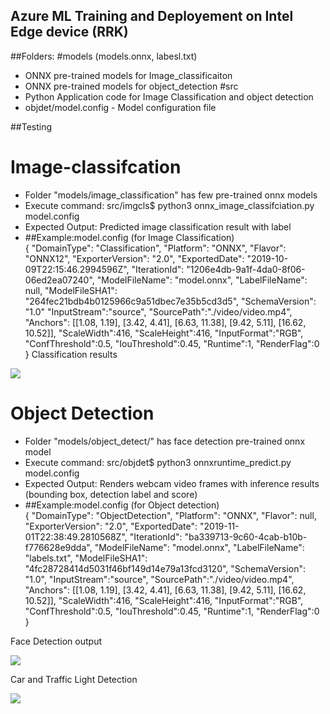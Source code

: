 ## Azure ML Training and Deployement on Intel Edge device (RRK)



##Folders:
 #models (models.onnx, labesl.txt)
   - ONNX pre-trained models for Image_classificaiton
   - ONNX pre-trained models for object_detection
 #src
   - Python Application code for Image Classification and object detection
   - objdet/model.config - Model configuration file

##Testing
 # Image-classifcation
   - Folder "models/image_classification" has few pre-trained onnx models
   - Execute command: src/imgcls$ python3 onnx_image_classifciation.py  model.config
   - Expected Output: Predicted image classification result with label 
   -
     ##Example:model.config (for Image Classification)  
  {
  "DomainType": "Classification",
  "Platform": "ONNX",
  "Flavor": "ONNX12",
  "ExporterVersion": "2.0",
  "ExportedDate": "2019-10-09T22:15:46.2994596Z",
  "IterationId": "1206e4db-9a1f-4da0-8f06-06ed2ea07240",
  "ModelFileName": "model.onnx",
  "LabelFileName": null,
  "ModelFileSHA1": "264fec21bdb4b0125966c9a51dbec7e35b5cd3d5",
  "SchemaVersion": "1.0"
  "InputStream":"source",
  "SourcePath":"./video/video.mp4",
  "Anchors": [[1.08, 1.19], [3.42, 4.41],  [6.63, 11.38],  [9.42, 5.11],  [16.62, 10.52]],
  "ScaleWidth":416,
  "ScaleHeight":416,
  "InputFormat":"RGB",
  "ConfThreshold":0.5,
  "IouThreshold":0.45,
  "Runtime":1,
  "RenderFlag":0
}
   Classification results  

   ![](/output/cat.png) 

 # Object Detection
   - Folder "models/object_detect/" has face detection pre-trained onnx model
   - Execute command: src/objdet$ python3 onnxruntime_predict.py model.config
   - Expected Output: Renders webcam video frames with inference results (bounding box, detection label and score)
   -
     ##Example:model.config (for Object detection)  
  {
    "DomainType": "ObjectDetection",
    "Platform": "ONNX",
    "Flavor": null,
    "ExporterVersion": "2.0",
    "ExportedDate": "2019-11-01T22:38:49.2810568Z",
    "IterationId": "ba339713-9c60-4cab-b10b-f776628e9dda",
    "ModelFileName": "model.onnx",
    "LabelFileName": "labels.txt",
    "ModelFileSHA1": "4fc28728414d5031f46bf149d14e79a13fcd3120",
    "SchemaVersion": "1.0",
    "InputStream":"source",
    "SourcePath":"./video/video.mp4",
    "Anchors": [[1.08, 1.19], [3.42, 4.41],  [6.63, 11.38],  [9.42, 5.11],  [16.62, 10.52]],
    "ScaleWidth":416,
    "ScaleHeight":416,
    "InputFormat":"RGB",
    "ConfThreshold":0.5,
    "IouThreshold":0.45,
    "Runtime":1,
    "RenderFlag":0
  }

   Face Detection output 

   ![](/output/objDet-FaceDetection.png) 

   Car and Traffic Light Detection

   ![](/output/ObjDet-CarNTrafficLight.png)  

